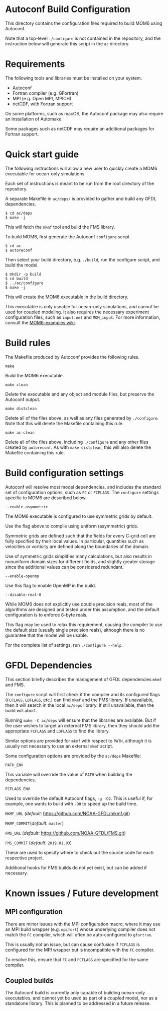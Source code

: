 # Autoconf Build Configuration

This directory contains the configuration files required to build MOM6 using
Autoconf.

Note that a top-level `./configure` is not contained in the repository, and the
instruction below will generate this script in the `ac` directory.


# Requirements

The following tools and libraries must be installed on your system.

* Autoconf
* Fortran compiler (e.g. GFortran)
* MPI (e.g. Open MPI, MPICH)
* netCDF, with Fortran support

On some platforms, such as macOS, the Autoconf package may also require an
installation of Automake.

Some packages such as netCDF may require an additional packages for Fortran
support.


# Quick start guide

The following instructions will allow a new user to quickly create a MOM6
executable for ocean-only simulations.

Each set of instructions is meant to be run from the root directory of the
repository.

A separate Makefile in `ac/deps/` is provided to gather and build any GFDL
dependencies.
```
$ cd ac/deps
$ make -j
```
This will fetch the `mkmf` tool and build the FMS library.

To build MOM6, first generate the Autoconf `configure` script.
```
$ cd ac
$ autoreconf
```
Then select your build directory, e.g. `./build`, run the configure script, and
build the model.
```
$ mkdir -p build
$ cd build
$ ../ac/configure
$ make -j
```
This will create the MOM6 executable in the build directory.

This executable is only useable for ocean-only simulations, and cannot be used
for coupled modeling.  It also requires the necessary experiment configuration
files, such as `input.nml` and `MOM_input`.  For more information, consult the
[MOM6-examples wiki](https://github.com/NOAA-GFDL/MOM6-examples/wiki).


# Build rules

The Makefile produced by Autoconf provides the following rules.

``make``

  Build the MOM6 executable.

``make clean``

  Delete the executable and any object and module files, but preserve the
  Autoconf output.

``make distclean``

  Delete all of the files above, as well as any files generated by
  `./configure`.  Note that this will delete the Makefile containing this rule.

``make ac-clean``

  Delete all of the files above, including `./configure` and any other files
  created by `autoreconf`.  As with `make distclean`, this will also delete the
  Makefile containing this rule.


# Build configuration settings

Autoconf will resolve most model dependencies, and includes the standard set of
configuration options, such as `FC` or `FCFLAGS`.  The `configure` settings
specific to MOM6 are described below.

`--enable-asymmetric`
  
  The MOM6 executable is configured to use symmetric grids by default.

  Use the flag above to compile using uniform (asymmetric) grids.

  Symmetric grids are defined such that the fields for every C-grid cell are 
  fully specified by their local values.  In particular, quantities such as 
  velocities or vorticity are defined along the boundaries of the domain.

  Use of symmetric grids simplifies many calculations, but also results in
  nonuniform domain sizes for different fields, and slightly greater storage
  since the additional values can be considered redundant.

`--enable-openmp`

  Use this flag to enable OpenMP in the build.

`--disable-real-8`

  While MOM6 does not explicitly use double precision reals, most of the
  algorithms are designed and tested under this assumption, and the default
  configuration is to enforce 8-byte reals.

  This flag may be used to relax this requirement, causing the compiler to use
  the default size (usually single precision reals), although there is no
  guarantee that the model will be usable.

For the complete list of settings, run `./configure --help`.


# GFDL Dependencies

This section briefly describes the management of GFDL dependencies `mkmf` and
FMS.

The `configure` script will first check if the compiler and its configured
flags (`FCFLAGS`, `LDFLAGS`, etc.) can find `mkmf` and the FMS library.  If
unavailable, then it will search in the local `ac/deps` library.  If still
unavailable, then the build will abort.

Running `make -C ac/deps` will ensure that the libraries are available.  But if
the user wishes to target an external FMS library, then they should add the 
appropriate `FCFLAGS` and `LDFLAGS` to find the library.

Similar options are provided for `mkmf` with respect to `PATH`, although it
is usually not necessary to use an external `mkmf` script.

Some configuration options are provided by the `ac/deps` Makefile:

`PATH_ENV`

  This variable will override the value of `PATH` when building the dependencies.

`FCFLAGS_ENV`

  Used to override the default Autoconf flags, `-g -O2`.  This is useful if,
  for example, one wants to build with `-O0` to speed up the build time.

`MKMF_URL` (*default:* https://github.com/NOAA-GFDL/mkmf.git)

`MKMF_COMMIT`(*default:* `master`)

`FMS_URL` (*default:* https://github.com/NOAA-GFDL/FMS.git)

`FMS_COMMIT` (*default:* `2019.01.03`)
  
  These are used to specify where to check out the source code for each 
  respective project.

Additional hooks for FMS builds do not yet exist, but can be added if
necessary.


# Known issues / Future development

## MPI configuration

There are minor issues with the MPI configuration macro, where it may use an
MPI build wrapper (e.g. `mpifort`)  whose underlying compiler does not match
the `FC` compiler, which will often be auto-configured to `gfortran`.

This is usually not an issue, but can cause confusion if `FCFLAGS` is
configured for the MPI wrapper but is incompatible with the `FC` compiler.

To resolve this, ensure that `FC` and `FCFLAGS` are specified for the same
compiler.


## Coupled builds

The Autoconf build is currently only capable of building ocean-only
executables, and cannot yet be used as part of a coupled model, nor as a
standalone library.  This is planned to be addressed in a future release.
